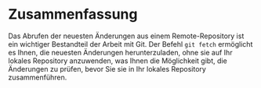 # Zusammenfassung

Das Abrufen der neuesten Änderungen aus einem Remote-Repository ist ein wichtiger Bestandteil der Arbeit mit Git. Der Befehl `git fetch` ermöglicht es Ihnen, die neuesten Änderungen herunterzuladen, ohne sie auf Ihr lokales Repository anzuwenden, was Ihnen die Möglichkeit gibt, die Änderungen zu prüfen, bevor Sie sie in Ihr lokales Repository zusammenführen.
